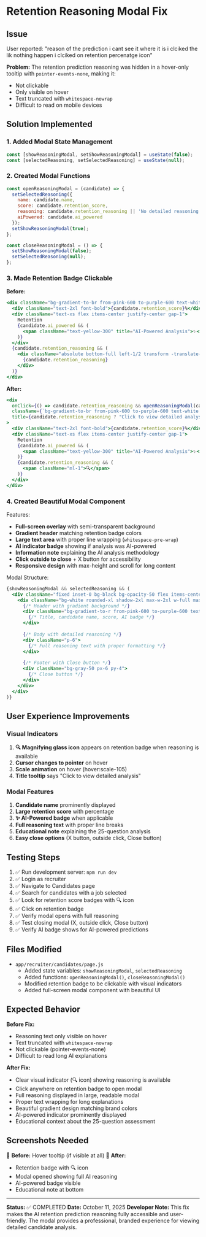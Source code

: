 # Retention Reasoning Modal Fix

## Issue
User reported: "reason of the prediction i cant see it where it is i clciked the lik nothing happen i clciked on retention percenatge icon"

**Problem:** The retention prediction reasoning was hidden in a hover-only tooltip with `pointer-events-none`, making it:
- Not clickable
- Only visible on hover
- Text truncated with `whitespace-nowrap`
- Difficult to read on mobile devices

## Solution Implemented

### 1. Added Modal State Management
```javascript
const [showReasoningModal, setShowReasoningModal] = useState(false);
const [selectedReasoning, setSelectedReasoning] = useState(null);
```

### 2. Created Modal Functions
```javascript
const openReasoningModal = (candidate) => {
  setSelectedReasoning({
    name: candidate.name,
    score: candidate.retention_score,
    reasoning: candidate.retention_reasoning || 'No detailed reasoning available.',
    aiPowered: candidate.ai_powered
  });
  setShowReasoningModal(true);
};

const closeReasoningModal = () => {
  setShowReasoningModal(false);
  setSelectedReasoning(null);
};
```

### 3. Made Retention Badge Clickable

**Before:**
```jsx
<div className="bg-gradient-to-br from-pink-600 to-purple-600 text-white rounded-lg px-4 py-2 text-center shadow-lg shadow-pink-500/50 relative group">
  <div className="text-2xl font-bold">{candidate.retention_score}%</div>
  <div className="text-xs flex items-center justify-center gap-1">
    Retention
    {candidate.ai_powered && (
      <span className="text-yellow-300" title="AI-Powered Analysis">✨</span>
    )}
  </div>
  {candidate.retention_reasoning && (
    <div className="absolute bottom-full left-1/2 transform -translate-x-1/2 mb-2 px-3 py-2 bg-gray-900 text-white text-xs rounded-lg shadow-lg opacity-0 group-hover:opacity-100 transition-opacity pointer-events-none whitespace-nowrap z-10">
      {candidate.retention_reasoning}
    </div>
  )}
</div>
```

**After:**
```jsx
<div 
  onClick={() => candidate.retention_reasoning && openReasoningModal(candidate)}
  className={`bg-gradient-to-br from-pink-600 to-purple-600 text-white rounded-lg px-4 py-2 text-center shadow-lg shadow-pink-500/50 ${candidate.retention_reasoning ? 'cursor-pointer hover:scale-105 transition-transform' : ''}`}
  title={candidate.retention_reasoning ? "Click to view detailed analysis" : ""}
>
  <div className="text-2xl font-bold">{candidate.retention_score}%</div>
  <div className="text-xs flex items-center justify-center gap-1">
    Retention
    {candidate.ai_powered && (
      <span className="text-yellow-300" title="AI-Powered Analysis">✨</span>
    )}
    {candidate.retention_reasoning && (
      <span className="ml-1">🔍</span>
    )}
  </div>
</div>
```

### 4. Created Beautiful Modal Component

Features:
- **Full-screen overlay** with semi-transparent background
- **Gradient header** matching retention badge colors
- **Large text area** with proper line wrapping (`whitespace-pre-wrap`)
- **AI indicator badge** showing if analysis was AI-powered
- **Information note** explaining the AI analysis methodology
- **Click outside to close** + X button for accessibility
- **Responsive design** with max-height and scroll for long content

Modal Structure:
```jsx
{showReasoningModal && selectedReasoning && (
  <div className="fixed inset-0 bg-black bg-opacity-50 flex items-center justify-center z-50 p-4">
    <div className="bg-white rounded-xl shadow-2xl max-w-2xl w-full max-h-[80vh] overflow-y-auto">
      {/* Header with gradient background */}
      <div className="bg-gradient-to-r from-pink-600 to-purple-600 text-white p-6">
        {/* Title, candidate name, score, AI badge */}
      </div>
      
      {/* Body with detailed reasoning */}
      <div className="p-6">
        {/* Full reasoning text with proper formatting */}
      </div>
      
      {/* Footer with Close button */}
      <div className="bg-gray-50 px-6 py-4">
        {/* Close button */}
      </div>
    </div>
  </div>
)}
```

## User Experience Improvements

### Visual Indicators
1. **🔍 Magnifying glass icon** appears on retention badge when reasoning is available
2. **Cursor changes to pointer** on hover
3. **Scale animation** on hover (hover:scale-105)
4. **Title tooltip** says "Click to view detailed analysis"

### Modal Features
1. **Candidate name** prominently displayed
2. **Large retention score** with percentage
3. **✨ AI-Powered badge** when applicable
4. **Full reasoning text** with proper line breaks
5. **Educational note** explaining the 25-question analysis
6. **Easy close options** (X button, outside click, Close button)

## Testing Steps

1. ✅ Run development server: `npm run dev`
2. ✅ Login as recruiter
3. ✅ Navigate to Candidates page
4. ✅ Search for candidates with a job selected
5. ✅ Look for retention score badges with 🔍 icon
6. ✅ Click on retention badge
7. ✅ Verify modal opens with full reasoning
8. ✅ Test closing modal (X, outside click, Close button)
9. ✅ Verify AI badge shows for AI-powered predictions

## Files Modified

- `app/recruiter/candidates/page.js`
  - Added state variables: `showReasoningModal`, `selectedReasoning`
  - Added functions: `openReasoningModal()`, `closeReasoningModal()`
  - Modified retention badge to be clickable with visual indicators
  - Added full-screen modal component with beautiful UI

## Expected Behavior

**Before Fix:**
- Reasoning text only visible on hover
- Text truncated with `whitespace-nowrap`
- Not clickable (pointer-events-none)
- Difficult to read long AI explanations

**After Fix:**
- Clear visual indicator (🔍 icon) showing reasoning is available
- Click anywhere on retention badge to open modal
- Full reasoning displayed in large, readable modal
- Proper text wrapping for long explanations
- Beautiful gradient design matching brand colors
- AI-powered indicator prominently displayed
- Educational context about the 25-question assessment

## Screenshots Needed

📸 **Before:** Hover tooltip (if visible at all)
📸 **After:** 
- Retention badge with 🔍 icon
- Modal opened showing full AI reasoning
- AI-powered badge visible
- Educational note at bottom

---

**Status:** ✅ COMPLETED
**Date:** October 11, 2025
**Developer Note:** This fix makes the AI retention prediction reasoning fully accessible and user-friendly. The modal provides a professional, branded experience for viewing detailed candidate analysis.
